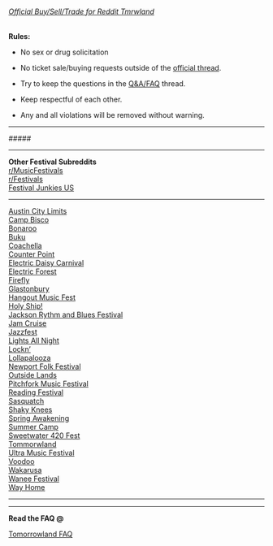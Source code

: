 ###### [Official Buy/Sell/Trade for Reddit Tmrwland](http://www.reddit.com/r/Tomorrowland/comments/2tz31j/official_tomorrowland_2015_ticket_buyselltrade/)

**Rules:**

+ No sex or drug solicitation

+ No ticket sale/buying requests outside of the [official thread](http://www.reddit.com/r/Tomorrowland/comments/2tz31j/official_tomorrowland_2015_ticket_buyselltrade/).

+ Try to keep the questions in the [Q&A/FAQ](http://www.reddit.com/r/Tomorrowland/comments/2tz4sc/official_faqqa_tomorrowland_and_dreamville_2015/) thread.

+ Keep respectful of each other.

+ Any and all violations will be removed without warning.

---

#####[ ](http://www.tomorrowland.be/)

---

**Other Festival Subreddits**  
[r/MusicFestivals]( http://www.reddit.com/r/musicfestivals/)  
[r/Festivals]( http://www.reddit.com/r/festivals)  
[Festival Junkies US]( http://www.musicfestivaljunkies.com/festival-guide/us-festivals/)  
***  
[Austin City Limits](http://www.reddit.com/r/aclfestival)  
[Camp Bisco]( http://www.reddit.com/r/Bisco)  
[Bonaroo]( http://www.reddit.com/r/bonnaroo)  
[Buku]( http://www.reddit.com/r/TheBukuProject)  
[Coachella]( http://www.reddit.com/r/coachella)  
[Counter Point]( http://www.reddit.com/r/CounterPointFestival)  
[Electric Daisy Carnival](http://www.reddit.com/r/electricdaisycarnival)  
[Electric Forest]( http://www.reddit.com/r/electricforest)  
[Firefly]( http://www.reddit.com/r/fireflyfestival)  
[Glastonbury]( http://www.reddit.com/r/Glastonbury_Festival)  
[Hangout Music Fest]( http://www.reddit.com/r/hangoutfest)  
[Holy Ship!]( http://www.reddit.com/r/holyship)  
[Jackson Rythm and Blues Festival](http://www.reddit.com/r/rhythmandbluesfest)       
[Jam Cruise]( http://www.reddit.com/r/jamcruise)  
[Jazzfest]( http://www.reddit.com/r/jazzfest/)  
[Lights All Night]( http://www.reddit.com/r/LightsAllNight)  
[Lockn’]( http://www.reddit.com/r/Lockn)  
[Lollapalooza]( http://www.reddit.com/r/Lollapalooza)  
[Newport Folk Festival]( http://www.reddit.com/r/NewportFolkFestival)  
[Outside Lands]( http://www.reddit.com/r/OutsideLands)  
[Pitchfork Music Festival]( http://www.reddit.com/r/Pitchforkfest)  
[Reading Festival]( http://www.reddit.com/r/ReadingFestival)  
[Sasquatch](http://www.reddit.com/r/sasquatch)  
[Shaky Knees](http://www.reddit.com/r/shakyknees)  
[Spring Awakening]( http://www.reddit.com/r/SpringAwakening)  
[Summer Camp]( http://www.reddit.com/r/scamp)  
[Sweetwater 420 Fest]( http://www.reddit.com/r/sweetwater420fest/)  
[Tommorwland]( http://www.reddit.com/r/Tomorrowland)    
[Ultra Music Festival]( http://www.reddit.com/r/UMF)  
[Voodoo]( http://www.reddit.com/r/Voodoo)  
[Wakarusa](http://www.reddit.com/r/wakarusa)  
[Wanee Festival]( http://www.reddit.com/r/WaneeFestival)  
[Way Home]( http://www.reddit.com/r/Wayhome)  
***

---

**Read the FAQ @** 

[Tomorrowland FAQ](http://www.tomorrowland.com/en/faq/frequently-asked-questions-0)